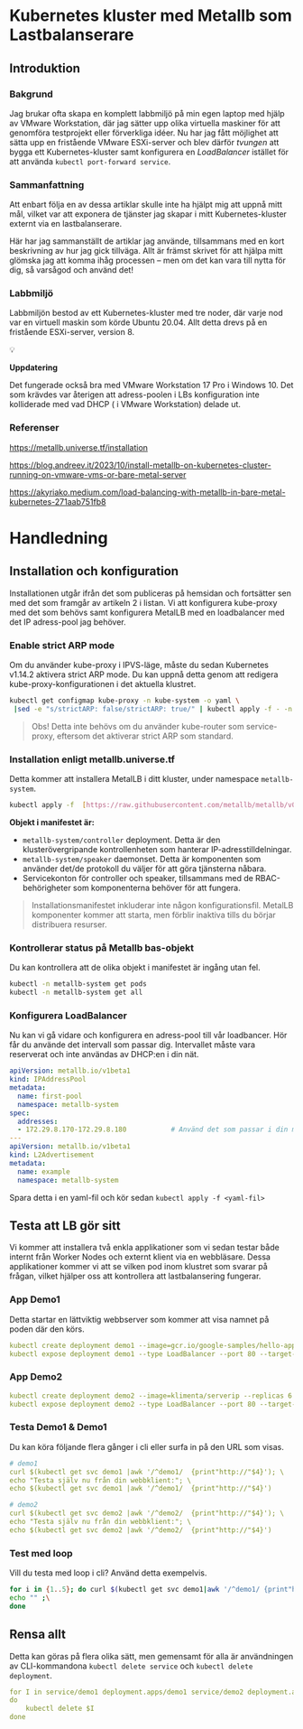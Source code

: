 # Kubernetes kluster med Metallb som Lastbalanserare
## Introduktion

### Bakgrund

Jag brukar ofta skapa en komplett labbmiljö på min egen laptop med hjälp av VMware Workstation, där jag sätter upp olika virtuella maskiner för att genomföra testprojekt eller förverkliga idéer. Nu har jag fått möjlighet att sätta upp en fristående VMware ESXi-server och blev därför *tvungen* att bygga ett Kubernetes-kluster samt konfigurera en *LoadBalancer* istället för att använda `kubectl port-forward service`.

### Sammanfattning

Att enbart följa en av dessa artiklar skulle inte ha hjälpt mig att uppnå mitt mål, vilket var att exponera de tjänster jag skapar i mitt Kubernetes-kluster externt via en lastbalanserare.

Här har jag sammanställt de artiklar jag använde, tillsammans med en kort beskrivning av hur jag gick tillväga. Allt är främst skrivet för att hjälpa mitt glömska jag att komma ihåg processen – men om det kan vara till nytta för dig, så varsågod och använd det!

### **Labbmiljö**

Labbmiljön bestod av ett Kubernetes-kluster med tre noder, där varje nod var en virtuell maskin som körde Ubuntu 20.04. Allt detta drevs på en fristående ESXi-server, version 8.

<aside>
💡

**Uppdatering** 

Det fungerade också bra med VMware Workstation 17 Pro i Windows 10. Det som krävdes var återigen att adress-poolen i LBs konfiguration inte kolliderade med vad DHCP ( i VMware Workstation) delade ut.

</aside>

### Referenser

 https://metallb.universe.tf/installation

https://blog.andreev.it/2023/10/install-metallb-on-kubernetes-cluster-running-on-vmware-vms-or-bare-metal-server

https://akyriako.medium.com/load-balancing-with-metallb-in-bare-metal-kubernetes-271aab751fb8

# **Handledning**

## Installation och konfiguration

Installationen utgår ifrån det som publiceras på hemsidan och fortsätter sen med det som framgår av artikeln 2 i listan. Vi att konfigurera kube-proxy med det som behövs samt konfigurera MetalLB med en loadbalancer med det IP adress-pool jag behöver.  

### Enable strict ARP mode

Om du använder kube-proxy i IPVS-läge, måste du sedan Kubernetes v1.14.2 aktivera strict ARP mode. Du kan uppnå detta genom att redigera kube-proxy-konfigurationen i det aktuella klustret.

```bash
kubectl get configmap kube-proxy -n kube-system -o yaml \
 |sed -e "s/strictARP: false/strictARP: true/" | kubectl apply -f - -n kube-system
```

> Obs! Detta inte behövs om du använder kube-router som service-proxy, eftersom det aktiverar strict ARP som standard.
> 

### Installation enligt metallb.universe.tf

Detta kommer att installera MetalLB i ditt kluster, under namespace `metallb-system`.

```bash
kubectl apply -f  [https://raw.githubusercontent.com/metallb/metallb/v0.14.8/config/manifests/metallb-native.yaml](https://raw.githubusercontent.com/metallb/metallb/v0.14.8/config/manifests/metallb-native.yaml)
```

**Objekt i manifestet är:**

- `metallb-system/controller` deployment. Detta är den klusterövergripande kontrollenheten som hanterar IP-adresstilldelningar.
- `metallb-system/speaker` daemonset. Detta är komponenten som använder det/de protokoll du väljer för att göra tjänsterna nåbara.
- Servicekonton för controller och speaker, tillsammans med de RBAC-behörigheter som komponenterna behöver för att fungera.

> Installationsmanifestet inkluderar inte någon konfigurationsfil. MetalLB komponenter kommer att starta, men förblir inaktiva tills du börjar distribuera resurser.
> 

### Kontrollerar status på Metallb bas-objekt

Du kan kontrollera att de olika objekt i manifestet är ingång utan fel.

```bash
kubectl -n metallb-system get pods
kubectl -n metallb-system get all
```

### Konfigurera LoadBalancer

Nu kan vi gå vidare och konfigurera en adress-pool till vår loadbancer. Hör får du använde det intervall som passar dig. Intervallet måste vara reserverat och inte användas av DHCP:en i din nät.

```yaml
apiVersion: metallb.io/v1beta1
kind: IPAddressPool
metadata:
  name: first-pool
  namespace: metallb-system
spec:
  addresses:
  - 172.29.8.170-172.29.8.180           # Använd det som passar i din miljö
---
apiVersion: metallb.io/v1beta1
kind: L2Advertisement
metadata:
  name: example
  namespace: metallb-system   
```

Spara detta i en yaml-fil och kör sedan `kubectl apply -f <yaml-fil>` 

 

## Testa att LB gör sitt

Vi kommer att installera två enkla applikationer som vi sedan testar både internt från Worker Nodes och externt klient via en webbläsare. Dessa applikationer kommer vi att se vilken pod inom klustret som svarar på frågan, vilket hjälper oss att kontrollera att lastbalansering fungerar.

### App Demo1

Detta startar en lättviktig webbserver som kommer att visa namnet på poden där den körs.

```yaml
kubectl create deployment demo1 --image=gcr.io/google-samples/hello-app:1.0 --replicas 3
kubectl expose deployment demo1 --type LoadBalancer --port 80 --target-port 8080
```

### App Demo2

```yaml
kubectl create deployment demo2 --image=klimenta/serverip --replicas 6 --port 3000
kubectl expose deployment demo2 --type LoadBalancer --port 80 --target-port 3000
```

### Testa Demo1 & Demo1

Du kan köra följande flera gånger i cli eller surfa in på den URL som visas.

```yaml
# demo1
curl $(kubectl get svc demo1 |awk '/^demo1/  {print"http://"$4}'); \
echo "Testa själv nu från din webbklient:"; \
echo $(kubectl get svc demo1 |awk '/^demo1/  {print"http://"$4}')

# demo2
curl $(kubectl get svc demo2 |awk '/^demo2/  {print"http://"$4}'); \
echo "Testa själv nu från din webbklient:"; \
echo $(kubectl get svc demo2 |awk '/^demo2/  {print"http://"$4}')
```

### Test med loop

Vill du testa med loop i cli? Använd detta exempelvis.

```bash
for i in {1..5}; do curl $(kubectl get svc demo1|awk '/^demo1/ {print"http://"$4}') ;\
echo "" ;\
done
```

## Rensa allt

Detta kan göras på flera olika sätt, men gemensamt för alla är användningen av CLI-kommandona `kubectl delete service` och `kubectl delete deployment`.

```yaml
for I in service/demo1 deployment.apps/demo1 service/demo2 deployment.apps/demo2 
do 
	kubectl delete $I
done
```
